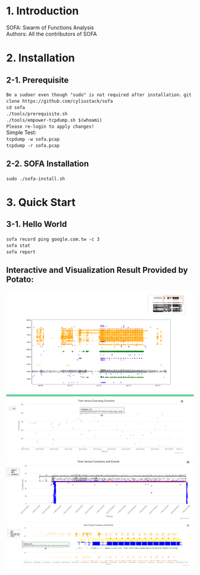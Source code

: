 # 1. Introduction
SOFA: Swarm of Functions Analysis  
Authors: All the contributors of SOFA

# 2. Installation 

## 2-1. Prerequisite
`Be a sudoer even though "sudo" is not required after installation.`
`git clone https://github.com/cyliustack/sofa`  
`cd sofa`  
`./tools/prerequisite.sh`   
`./tools/empower-tcpdump.sh $(whoami)`  
`Please re-login to apply changes!`  
Simple Test:  
`tcpdump -w sofa.pcap`  
`tcpdump -r sofa.pcap`  

## 2-2. SOFA Installation 
`sudo ./sofa-install.sh`

# 3. Quick Start 

## 3-1. Hello World 
`sofa record ping google.com.tw -c 3`  
`sofa stat`  
`sofa report`  

 

## Interactive and Visualization Result Provided by Potato:  
![Alt text](./figures/demo.png)
![Alt text](./figures/demo2.png)
![Alt text](./figures/demo3.png)
![Alt text](./figures/demo4.png)





